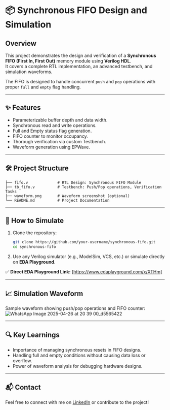 
# 📦 Synchronous FIFO Design and Simulation

## Overview
This project demonstrates the design and verification of a **Synchronous FIFO (First In, First Out)** memory module using **Verilog HDL**.  
It covers a complete RTL implementation, an advanced testbench, and simulation waveforms.

The FIFO is designed to handle concurrent `push` and `pop` operations with proper `full` and `empty` flag handling.

---

## ✨ Features
- Parameterizable buffer depth and data width.
- Synchronous read and write operations.
- Full and Empty status flag generation.
- FIFO counter to monitor occupancy.
- Thorough verification via custom Testbench.
- Waveform generation using EPWave.

---

## 🛠️ Project Structure
```
├── fifo.v             # RTL Design: Synchronous FIFO Module
├── tb_fifo.v          # Testbench: Push/Pop operations, Verification Tasks
├── waveform.png       # Waveform screenshot (optional)
└── README.md          # Project Documentation
```

---

## 🚀 How to Simulate
1. Clone the repository:
   ```bash
   git clone https://github.com/your-username/synchronous-fifo.git
   cd synchronous-fifo
   ```
2. Use any Verilog simulator (e.g., ModelSim, VCS, etc.) or simulate directly on **EDA Playground**.

✅ **Direct EDA Playground Link:** [https://www.edaplayground.com/x/XTHm] 

---

## 📈 Simulation Waveform
Sample waveform showing push/pop operations and FIFO counter:
![WhatsApp Image 2025-04-26 at 20 39 00_d5565422](https://github.com/user-attachments/assets/21c78d22-9a41-441c-a190-50b9a00f1313)


---

## 🔍 Key Learnings
- Importance of managing synchronous resets in FIFO designs.
- Handling full and empty conditions without causing data loss or overflow.
- Power of waveform analysis for debugging hardware designs.

---

## 📬 Contact
Feel free to connect with me on [LinkedIn](https://www.linkedin.com/in/rahulteradal/) or contribute to the project!
